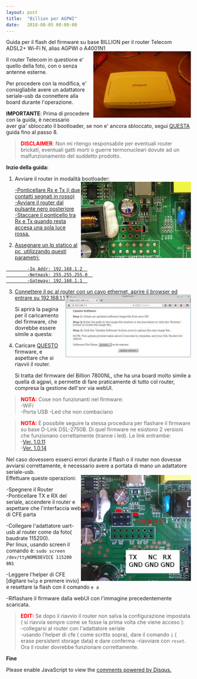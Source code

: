 ```yaml
---
layout: post
title:  "Billion per AGPWI"
date:   2018-08-05 00:00:00 
---
```

Guida per il flash del firmware su base BILLION per il router Telecom ADSL2+ Wi-Fi N, alias AGPWI o A4001N1 <img src="/media/agpwi/outer.jpg" alt="Agpwi Photo" style="float: right;" />  


Il router Telecom in questione e' quello della foto, con o senza antenne esterne. 

Per procedere con la modifica, e' consigliabile avere un adattatore seriale-usb da connettere alla board durante l'operazione.

**IMPORTANTE**: Prima di procedere con la guida, è necessario  
aver gia' sbloccato il bootloader, se non e' ancora sbloccato, segui [QUESTA](/pagine/a-router/wrt/2017/07/13/agpwi.html) guida fino al passo 8.  

><span style="color:red">**DISCLAIMER**</span>: Non mi ritengo responsabile per eventuali router brickati, eventuali gatti morti o guerre termonucleari dovute ad un malfunzionamento del suddetto prodotto.  

**Inzio della guida:**

1. Avviare il router in modalità bootloader: <a href="/media/agpwi/smontato-agpwi.jpg"><img src="/media/agpwi/smontato-agpwi.jpg" alt="Agpwi Photo" style="float: right; width:300px;" />  

    -Ponticellare Rx e Tx (i due contatti segnati in rosso)  
    -Avviare il router dal pulsante nero posteriore  
    -Staccare il ponticello tra Rx e Tx quando resta accesa una sola luce rossa.  
        
2. Assegnare un Ip statico al pc, utilizzando questi parametri:
```
        -Ip Addr: 192.168.1.2  
        -Netmask: 255.255.255.0  
        -Gateway: 192.168.1.1  
```
        
3. Connettere il pc al router con un cavo ethernet, aprire il browser ed entrare su [192.168.1.1](192.168.1.1)   <img src="/media/agpwi/cfe.jpg" alt="Agpwi Photo" style="float: right;" />  

    Si aprirà la pagina per il caricamento del firmware, che dovrebbe essere simile a questa:  
    
4. Caricare [QUESTO](/media/agpwi/Fw_Billion7800NL_2.32e_noCFE.bin) firmware, e aspettare che si riavvii il router.

    Si tratta del firmware del Billion 7800NL, che ha una board molto simile a quella di agpwi, e permette di fare praticamente di tutto col router, compresa la gestione dell'snr via webUI.  

><span style="color:red">**NOTA:**</span> Cose non funzionanti nel firmware:  
    -WiFi  
    -Porta USB
    -Led che non combaciano  

><span style="color:red">**NOTA:**</span> È possibile seguire la stessa procedura per flashare il firmware su base D-Link DSL-2750B. Di quel firmware ne esistono 2 versioni che funzionano correttamente (tranne i led). Le link entrambe:  
-[Ver. 1.0.11](/media/agpwi/dlink/DSL_2750_v1.0.11_cfe_fs_kernel)  
-[Ver. 1.0.14](/media/agpwi/dlink/DSL_2750_v1-0-14_cfe_fs_kernel.bin)  
    
Nel caso dovessero esserci errori durante il flash o il router non dovesse avviarsi correttamente, è necessario avere a portata di mano un adattatore seriale-usb.  
Effettuare queste operazioni:
<img src="/media/agpwi/serial.jpg" alt="Agpwi Photo" style="float: right; width:300px"/>

-Spegnere il Router  
-Ponticellare TX e RX del seriale, accendere il router e aspettare che l'interfaccia web di CFE parta  

-Collegare l'adattatore uart-usb al router come da foto( baudrate 115200).  
Per linux, usando screen il comando è: ```sudo screen /dev/ttyNOMEDEVICE 115200 8N1```  

-Leggere l'helper di CFE [digitare ```help``` e premere invio] e resettare la flash con il comando ```e a```  

-Riflashare il firmware dalla webUI con l'immagine precedentemente scaricata.  


><span style="color:red">**EDIT:**</span> Se dopo il riavvio il router non salva la configurazione impostata ( si riavvia sempre come se fosse la prima volta che viene acceso ):  
    -collegarsi al router con l'adattatore seriale  
    -usando l'helper di cfe ( come scritto sopra), dare il comando ```i``` ( erase persistent storage data) e dare conferma
    -riavviare con ```reset```. Ora il router dovrebbe funzionare correttamente.


    
**Fine**
 
<div id="disqus_thread"></div>
<script>

/**
*  RECOMMENDED CONFIGURATION VARIABLES: EDIT AND UNCOMMENT THE SECTION BELOW TO INSERT DYNAMIC VALUES FROM YOUR PLATFORM OR CMS.
*  LEARN WHY DEFINING THESE VARIABLES IS IMPORTANT: https://disqus.com/admin/universalcode/#configuration-variables*/
/*
var disqus_config = function () {
this.page.url = https://pietrotti97.com/pagine/a-router/mod-fw/2018/08/05/billion-dlink-agpwi.html;  // Replace PAGE_URL with your page's canonical URL variable
this.page.identifier = billionagpwi; // Replace PAGE_IDENTIFIER with your page's unique identifier variable
};
*/
(function() { // DON'T EDIT BELOW THIS LINE
var d = document, s = d.createElement('script');
s.src = 'https://pietrotti97.disqus.com/embed.js';
s.setAttribute('data-timestamp', +new Date());
(d.head || d.body).appendChild(s);
})();
</script>
<noscript>Please enable JavaScript to view the <a href="https://disqus.com/?ref_noscript">comments powered by Disqus.</a></noscript>
                            
